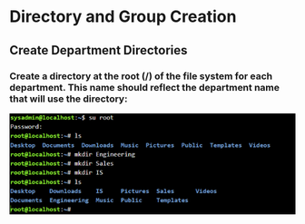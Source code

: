 # Directory and Group Creation
## Create Department Directories
### Create a directory at the root (/) of the file system for each department. This name should reflect the department name that will use the directory:
![Screenshot](Images/pic1.png)


